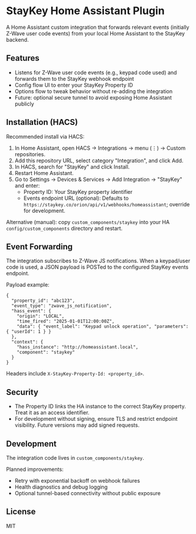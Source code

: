 # StayKey Home Assistant Plugin

A Home Assistant custom integration that forwards relevant events (initially Z-Wave user code events) from your local Home Assistant to the StayKey backend.

## Features

- Listens for Z-Wave user code events (e.g., keypad code used) and forwards them to the StayKey webhook endpoint
- Config flow UI to enter your StayKey Property ID
- Options flow to tweak behavior without re-adding the integration
- Future: optional secure tunnel to avoid exposing Home Assistant publicly

## Installation (HACS)

Recommended install via HACS:

1. In Home Assistant, open HACS → Integrations → menu (⋮) → Custom repositories.
2. Add this repository URL, select category "Integration", and click Add.
3. In HACS, search for "StayKey" and click Install.
4. Restart Home Assistant.
5. Go to Settings → Devices & Services → Add Integration → "StayKey" and enter:
   - Property ID: Your StayKey property identifier
   - Events endpoint URL (optional): Defaults to `https://staykey.co/orion/api/v1/webhooks/homeassistant`; override for development.

Alternative (manual): copy `custom_components/staykey` into your HA `config/custom_components` directory and restart.

## Event Forwarding

The integration subscribes to Z-Wave JS notifications. When a keypad/user code is used, a JSON payload is POSTed to the configured StayKey events endpoint.

Payload example:

```
{
  "property_id": "abc123",
  "event_type": "zwave_js_notification",
  "hass_event": {
    "origin": "LOCAL",
    "time_fired": "2025-01-01T12:00:00Z",
    "data": { "event_label": "Keypad unlock operation", "parameters": { "userId": 1 } }
  },
  "context": {
    "hass_instance": "http://homeassistant.local",
    "component": "staykey"
  }
}
```

Headers include `X-StayKey-Property-Id: <property_id>`.

## Security

- The Property ID links the HA instance to the correct StayKey property. Treat it as an access identifier.
- For development without signing, ensure TLS and restrict endpoint visibility. Future versions may add signed requests.

## Development

The integration code lives in `custom_components/staykey`.

Planned improvements:

- Retry with exponential backoff on webhook failures
- Health diagnostics and debug logging
- Optional tunnel-based connectivity without public exposure
 
## License
 
MIT
